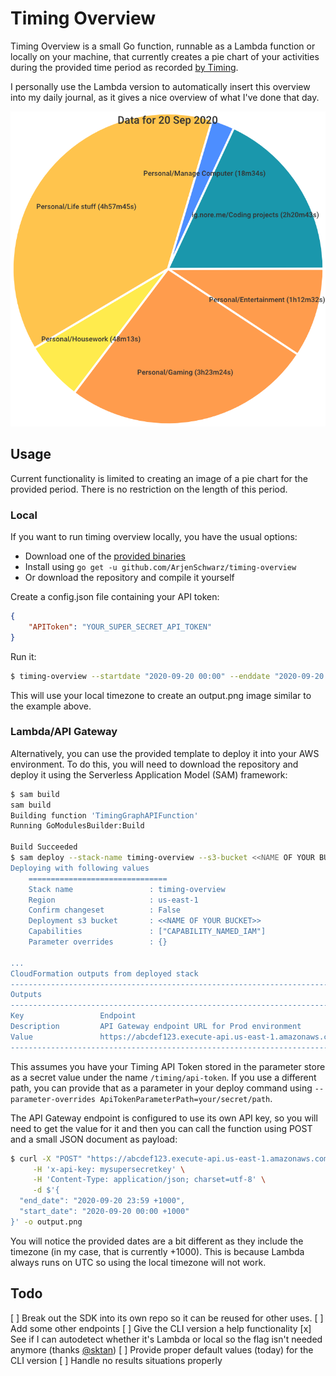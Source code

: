 # Timing Overview

Timing Overview is a small Go function, runnable as a Lambda function or locally on your machine, that currently creates a pie chart of your activities during the provided time period as recorded [by Timing](https://timingapp.com).

I personally use the Lambda version to automatically insert this overview into my daily journal, as it gives a nice overview of what I've done that day.

!["Obviously not all days are very productive"](docs/timing-example.png)

## Usage

Current functionality is limited to creating an image of a pie chart for the provided period. There is no restriction on the length of this period.

### Local

If you want to run timing overview locally, you have the usual options:

* Download one of the [provided binaries](https://github.com/ArjenSchwarz/timing-overview/releases)
* Install using `go get -u github.com/ArjenSchwarz/timing-overview`
* Or download the repository and compile it yourself

Create a config.json file containing your API token:

```json
{
    "APIToken": "YOUR_SUPER_SECRET_API_TOKEN"
}
```

Run it:

```bash
$ timing-overview --startdate "2020-09-20 00:00" --enddate "2020-09-20 23:59"
```

This will use your local timezone to create an output.png image similar to the example above.

### Lambda/API Gateway

Alternatively, you can use the provided template to deploy it into your AWS environment. To do this, you will need to download the repository and deploy it using the Serverless Application Model (SAM) framework:

```bash
$ sam build
sam build
Building function 'TimingGraphAPIFunction'
Running GoModulesBuilder:Build

Build Succeeded
$ sam deploy --stack-name timing-overview --s3-bucket <<NAME OF YOUR BUCKET>> --capabilities CAPABILITY_NAMED_IAM
Deploying with following values
    ===============================
    Stack name                 : timing-overview
    Region                     : us-east-1
    Confirm changeset          : False
    Deployment s3 bucket       : <<NAME OF YOUR BUCKET>>
    Capabilities               : ["CAPABILITY_NAMED_IAM"]
    Parameter overrides        : {}

...
CloudFormation outputs from deployed stack
-------------------------------------------------------------------------------------------------------------------
Outputs
-------------------------------------------------------------------------------------------------------------------
Key                 Endpoint
Description         API Gateway endpoint URL for Prod environment
Value               https://abcdef123.execute-api.us-east-1.amazonaws.com/Prod/graph
-------------------------------------------------------------------------------------------------------------------
```

This assumes you have your Timing API Token stored in the parameter store as a secret value under the name `/timing/api-token`. If you use a different path, you can provide that as a parameter in your deploy command using `--parameter-overrides ApiTokenParameterPath=your/secret/path`.

The API Gateway endpoint is configured to use its own API key, so you will need to get the value for it and then you can call the function using POST and a small JSON document as payload:

```bash
$ curl -X "POST" "https://abcdef123.execute-api.us-east-1.amazonaws.com/Prod/graph" \
     -H 'x-api-key: mysupersecretkey' \
     -H 'Content-Type: application/json; charset=utf-8' \
     -d $'{
  "end_date": "2020-09-20 23:59 +1000",
  "start_date": "2020-09-20 00:00 +1000"
}' -o output.png
```

You will notice the provided dates are a bit different as they include the timezone (in my case, that is currently +1000). This is because Lambda always runs on UTC so using the local timezone will not work.

## Todo

[ ] Break out the SDK into its own repo so it can be reused for other uses.
[ ] Add some other endpoints
[ ] Give the CLI version a help functionality
[x] See if I can autodetect whether it's Lambda or local so the flag isn't needed anymore (thanks [@sktan](https://github.com/sktan))
[ ] Provide proper default values (today) for the CLI version
[ ] Handle no results situations properly
